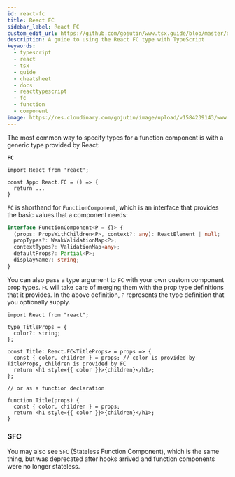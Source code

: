 ```yaml
---
id: react-fc
title: React FC
sidebar_label: React FC
custom_edit_url: https://github.com/gojutin/www.tsx.guide/blob/master/docs/function-components/react-fc.mdx
description: A guide to using the React FC type with TypeScript
keywords:
  - typescript
  - react
  - tsx
  - guide
  - cheatsheet
  - docs
  - reacttypescript
  - fc
  - function
  - component
image: https://res.cloudinary.com/gojutin/image/upload/v1584239143/www.tsx.guide/tsx-guide-logo.png
---
```


The most common way to specify types for a function component is with a generic type provided by React:

**`FC`**

```tsx
import React from 'react';

const App: React.FC = () => {
  return ...
}
```

`FC` is shorthand for `FunctionComponent`, which is an interface that provides the basic values that a component needs:

```typescript
interface FunctionComponent<P = {}> {
  (props: PropsWithChildren<P>, context?: any): ReactElement | null;
  propTypes?: WeakValidationMap<P>;
  contextTypes?: ValidationMap<any>;
  defaultProps?: Partial<P>;
  displayName?: string;
}
```

You can also pass a type argument to `FC` with your own custom component prop types. `FC` will take care of merging them with the prop type definitions that it provides. In the above definition, `P` represents the type definition that you optionally supply.

```tsx
import React from "react";

type TitleProps = {
  color?: string;
};

const Title: React.FC<TitleProps> = props => {
  const { color, children } = props; // color is provided by TitleProps, children is provided by FC
  return <h1 style={{ color }}>{children}</h1>;
};

// or as a function declaration

function Title(props) {
  const { color, children } = props;
  return <h1 style={{ color }}>{children}</h1>;
}
```

### SFC

You may also see `SFC` (Stateless Function Component), which is the same thing, but was deprecated after hooks arrived and function components were no longer stateless.
